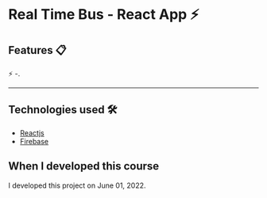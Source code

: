 # Real Time Bus - React App ⚡️

## Features 📋

⚡️ -.

---

## Technologies used 🛠️

- [Reactjs](https://reactjs.org/)
- [Firebase](https://console.firebase.google.com/)

## When I developed this course

I developed this project on June 01, 2022.
